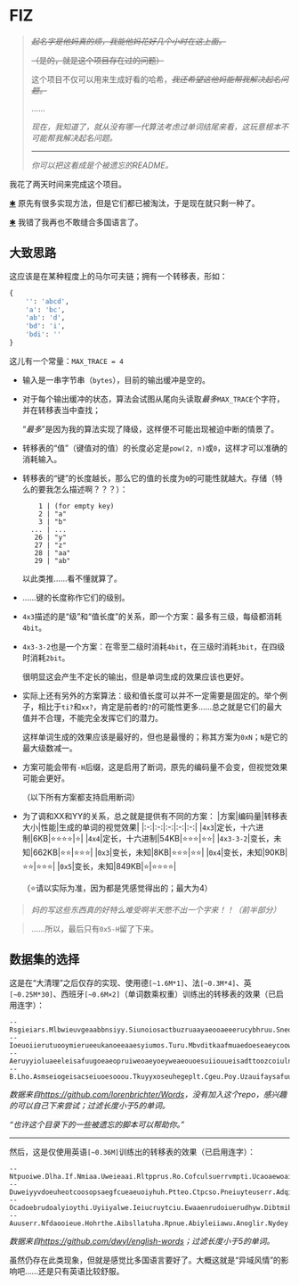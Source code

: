 # FIZ

> ~~*起名字是他妈真的烦，我能他妈花好几个小时在这上面。*~~
> 
> ~~（是的，就是这个项目存在过的问题）~~
>
> 这个项目不仅可以用来生成好看的哈希，~~*我还希望这他妈能帮我解决起名问题。*~~
>
> ……
>
> *现在，我知道了，就从没有哪一代算法考虑过单词结尾来看，这玩意根本不可能帮我解决起名问题。*
>
> ---
>
> *你可以把这看成是个被遗忘的README。*

我花了两天时间来完成这个项目。

[✱](#大致思路) 原先有很多实现方法，但是它们都已被淘汰，于是现在就只剩一种了。

[✱](#数据集的选择) 我错了我再也不敢缝合多国语言了。

## 大致思路
这应该是在某种程度上的马尔可夫链；拥有一个转移表，形如：

``` python
{
    '': 'abcd',
    'a': 'bc',
    'ab': 'd',
    'bd': 'i',
    'bdi': ''
}
```

这儿有一个常量：`MAX_TRACE = 4`

- 输入是一串字节串（`bytes`），目前的输出缓冲是空的。
- 对于每个输出缓冲的状态，算法会试图从尾向头读取*最多*`MAX_TRACE`个字符，并在转移表当中查找；

    “*最多*”是因为我的算法实现了降级，这样便不可能出现被迫中断的情景了。
- 转移表的“值”（键值对的值）的长度必定是`pow(2, n)`或`0`，这样才可以准确的消耗输入。
- 转移表的“键”的长度越长，那么它的值的长度为`0`的可能性就越大。存储（特么的要我怎么描述啊？？？）：
    ```
        1 | (for empty key)
        2 | "a"
        3 | "b"
      ... | ...
       26 | "y"
       27 | "z"
       28 | "aa"
       29 | "ab"
    ```
    以此类推……看不懂就算了。
- ……键的长度称作它们的级别。
- `4x3`描述的是“级”和“值长度”的关系，即一个方案：最多有三级，每级都消耗`4bit`。
- `4x3-3-2`也是一个方案：在零至二级时消耗`4bit`，在三级时消耗`3bit`，在四级时消耗`2bit`。

    很明显这会产生不定长的输出，但是单词生成的效果应该也更好。
- 实际上还有另外的方案算法：级和值长度可以并不一定需要是固定的。举个例子，相比于`ti?`和`xx?`，肯定是前者的`?`的可能性更多……总之就是它们的最大值并不合理，不能完全发挥它们的潜力。

    这样单词生成的效果应该是最好的，但也是最慢的；称其方案为`0xN`；`N`是它的最大级数减一。
- 方案可能会带有`-H`后缀，这是启用了断词，原先的编码量不会变，但视觉效果可能会更好。

    （以下所有方案都支持启用断词）
- 为了调和XX和YY的关系，总之就是提供有不同的方案：
    |方案|编码量|转移表大小|性能|生成的单词的视觉效果|
    |:-:|:-:|:-:|:-:|:-:|
    |`4x3`|定长，十六进制|6KB|⭐⭐⭐⭐|⭐|
    |`4x4`|定长，十六进制|54KB|⭐⭐⭐|⭐⭐|
    |`4x3-3-2`|变长，未知|662KB|⭐⭐|⭐⭐⭐|
    |`0x3`|变长，未知|8KB|⭐⭐⭐|⭐⭐|
    |`0x4`|变长，未知|90KB|⭐⭐|⭐⭐⭐|
    |`0x5`|变长，未知|849KB|⭐|⭐⭐⭐⭐|

    （⭐请以实际为准，因为都是凭感觉得出的；最大为4）

> *妈的写这些东西真的好特么难受啊半天憋不出一个字来！！（前半部分）*

> ……所以，最后只有`0x5-H`留了下来。

## 数据集的选择

这是在“大清理”之后仅存的实现、使用德`[~1.6M*1]`、法`[~0.3M*4]`、英`[~0.25M*30]`、西班牙`[~0.6M×2]`（单词数乘权重）训练出的转移表的效果（已启用连字）：

    -- Rsgieiars.Mlbwieuvgeaabbnsiyy.Siunoiosactbuzruaayaeooaeeerucybhruu.Sneoaeeiieeuvnruhoaeueumo.
    -- Ioeuoiierutuooymierueeukanoeeaaesyiumos.Turu.Mbvditkaafmuaedoeseaeycoowaiesulaeeylnagrui.Cgla
    -- Aeruyyioluaeeleisafuugoeaeopruiweoaeyoeyweaeouoesuiiouueisadttoozcoiulnabttooumiumiuoaaeeruceue
    -- B.Lho.Asmseiogeisacseiuoesooou.Tkuyyxoseuhegeplt.Cgeu.Poy.Uzauifaysafuukaerutsoe.Lhoga.C

*数据来自<https://github.com/lorenbrichter/Words>，没有加入这个repo，感兴趣的可以自己下来尝试；过滤长度小于5的单词。*

*“也许这个目录下的一些被遗忘的脚本可以帮助你。”*

---

然后，这是仅使用英语`[~0.36M]`训练出的转移表的效果（已启用连字）：

    -- Ntpuoiwe.Dlha.If.Nmiaa.Uweieaai.Rltpprus.Ro.Cofculsuerrvmpti.Ucaoaewoaimdmoooefsolnahiaa.Mndauhu.S
    -- Duweiyyvdoeuheotcoosopsaegfcueaeuoiyhuh.Ptteo.Ctpcso.Pneiuyteuserr.Adqiaa.Pduioaiebruoehrthe.F.
    -- Ocadoebrudoalyioythi.Uyiiyalwe.Ieiucruytciu.Ewaaenrudoiuerudhyw.Dibtmibrudhe.B.Dclhdlbm.Uh
    -- Auuserr.Nfdaooieue.Hohrthe.Aibsllatuha.Rpnue.Abiyleiiawu.Anoglir.Nydey.Cjgoewaanaieotweaeururui

*数据来自<https://github.com/dwyl/english-words>；过滤长度小于5的单词。*

虽然仍存在此类现象，但就是感觉比多国语言要好了。大概这就是“异域风情”的影响吧……还是只有英语比较舒服。